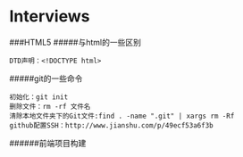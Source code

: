 # Interviews
###HTML5
#####与html的一些区别
``` 
DTD声明：<!DOCTYPE html>
```
#####git的一些命令
```
初始化：git init
删除文件：rm -rf 文件名
清除本地文件夹下的Git文件:find . -name ".git" | xargs rm -Rf
github配置SSH：http://www.jianshu.com/p/49ecf53a6f3b
```
######前端项目构建
``` 

```
